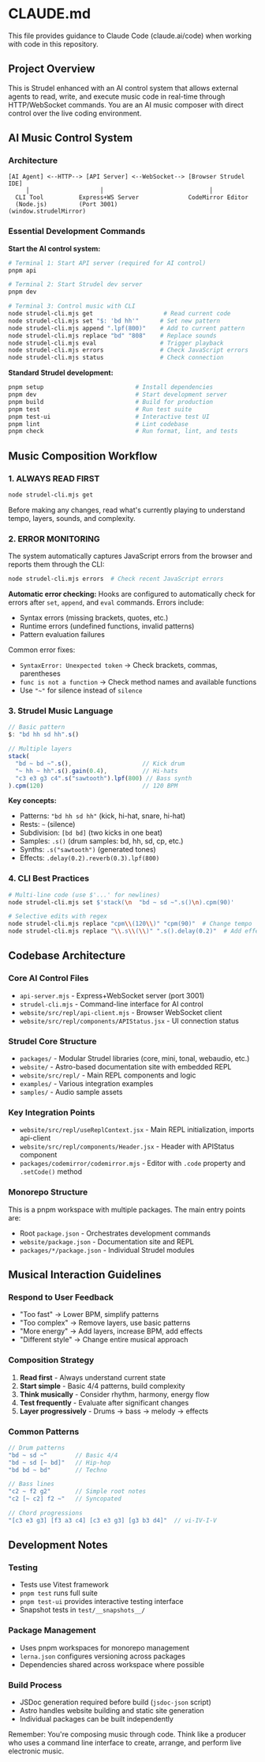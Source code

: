 # CLAUDE.md

This file provides guidance to Claude Code (claude.ai/code) when working with code in this repository.

## Project Overview
This is Strudel enhanced with an AI control system that allows external agents to read, write, and execute music code in real-time through HTTP/WebSocket commands. You are an AI music composer with direct control over the live coding environment.

## AI Music Control System

### Architecture
```
[AI Agent] <--HTTP--> [API Server] <--WebSocket--> [Browser Strudel IDE]
     │                    │                              │
  CLI Tool          Express+WS Server              CodeMirror Editor
  (Node.js)         (Port 3001)                   (window.strudelMirror)
```

### Essential Development Commands

**Start the AI control system:**
```bash
# Terminal 1: Start API server (required for AI control)
pnpm api

# Terminal 2: Start Strudel dev server
pnpm dev

# Terminal 3: Control music with CLI
node strudel-cli.mjs get                    # Read current code
node strudel-cli.mjs set "$: 'bd hh'"      # Set new pattern
node strudel-cli.mjs append ".lpf(800)"    # Add to current pattern
node strudel-cli.mjs replace "bd" "808"    # Replace sounds
node strudel-cli.mjs eval                  # Trigger playback
node strudel-cli.mjs errors                # Check JavaScript errors
node strudel-cli.mjs status                # Check connection
```

**Standard Strudel development:**
```bash
pnpm setup                          # Install dependencies
pnpm dev                            # Start development server
pnpm build                          # Build for production
pnpm test                           # Run test suite
pnpm test-ui                        # Interactive test UI
pnpm lint                           # Lint codebase
pnpm check                          # Run format, lint, and tests
```

## Music Composition Workflow

### 1. ALWAYS READ FIRST
```bash
node strudel-cli.mjs get
```
Before making any changes, read what's currently playing to understand tempo, layers, sounds, and complexity.

### 2. ERROR MONITORING
The system automatically captures JavaScript errors from the browser and reports them through the CLI:
```bash
node strudel-cli.mjs errors  # Check recent JavaScript errors
```
**Automatic error checking:** Hooks are configured to automatically check for errors after `set`, `append`, and `eval` commands. Errors include:
- Syntax errors (missing brackets, quotes, etc.)
- Runtime errors (undefined functions, invalid patterns)
- Pattern evaluation failures

Common error fixes:
- `SyntaxError: Unexpected token` → Check brackets, commas, parentheses
- `func is not a function` → Check method names and available functions
- Use `"~"` for silence instead of `silence`

### 3. Strudel Music Language
```javascript
// Basic pattern
$: "bd hh sd hh".s()

// Multiple layers
stack(
  "bd ~ bd ~".s(),                    // Kick drum
  "~ hh ~ hh".s().gain(0.4),          // Hi-hats
  "c3 e3 g3 c4".s("sawtooth").lpf(800) // Bass synth
).cpm(120)                            // 120 BPM
```

**Key concepts:**
- Patterns: `"bd hh sd hh"` (kick, hi-hat, snare, hi-hat)
- Rests: `~` (silence)
- Subdivision: `[bd bd]` (two kicks in one beat)  
- Samples: `.s()` (drum samples: bd, hh, sd, cp, etc.)
- Synths: `.s("sawtooth")` (generated tones)
- Effects: `.delay(0.2).reverb(0.3).lpf(800)`

### 4. CLI Best Practices
```bash
# Multi-line code (use $'...' for newlines)
node strudel-cli.mjs set $'stack(\n  "bd ~ sd ~".s()\n).cpm(90)'

# Selective edits with regex
node strudel-cli.mjs replace "cpm\\(120\\)" "cpm(90)"  # Change tempo
node strudel-cli.mjs replace "\\.s\\(\\)" ".s().delay(0.2)"  # Add effects
```

## Codebase Architecture

### Core AI Control Files
- `api-server.mjs` - Express+WebSocket server (port 3001)
- `strudel-cli.mjs` - Command-line interface for AI control
- `website/src/repl/api-client.mjs` - Browser WebSocket client
- `website/src/repl/components/APIStatus.jsx` - UI connection status

### Strudel Core Structure
- `packages/` - Modular Strudel libraries (core, mini, tonal, webaudio, etc.)
- `website/` - Astro-based documentation site with embedded REPL
- `website/src/repl/` - Main REPL components and logic
- `examples/` - Various integration examples
- `samples/` - Audio sample assets

### Key Integration Points
- `website/src/repl/useReplContext.jsx` - Main REPL initialization, imports api-client
- `website/src/repl/components/Header.jsx` - Header with APIStatus component
- `packages/codemirror/codemirror.mjs` - Editor with `.code` property and `.setCode()` method

### Monorepo Structure
This is a pnpm workspace with multiple packages. The main entry points are:
- Root `package.json` - Orchestrates development commands
- `website/package.json` - Documentation site and REPL
- `packages/*/package.json` - Individual Strudel modules

## Musical Interaction Guidelines

### Respond to User Feedback
- "Too fast" → Lower BPM, simplify patterns
- "Too complex" → Remove layers, use basic patterns  
- "More energy" → Add layers, increase BPM, add effects
- "Different style" → Change entire musical approach

### Composition Strategy
1. **Read first** - Always understand current state
2. **Start simple** - Basic 4/4 patterns, build complexity
3. **Think musically** - Consider rhythm, harmony, energy flow
4. **Test frequently** - Evaluate after significant changes
5. **Layer progressively** - Drums → bass → melody → effects

### Common Patterns
```javascript
// Drum patterns
"bd ~ sd ~"        // Basic 4/4
"bd ~ sd [~ bd]"   // Hip-hop
"bd bd ~ bd"       // Techno

// Bass lines  
"c2 ~ f2 g2"       // Simple root notes
"c2 [~ c2] f2 ~"   // Syncopated

// Chord progressions
"[c3 e3 g3] [f3 a3 c4] [c3 e3 g3] [g3 b3 d4]"  // vi-IV-I-V
```

## Development Notes

### Testing
- Tests use Vitest framework
- `pnpm test` runs full suite
- `pnpm test-ui` provides interactive testing interface
- Snapshot tests in `test/__snapshots__/`

### Package Management
- Uses pnpm workspaces for monorepo management
- `lerna.json` configures versioning across packages
- Dependencies shared across workspace where possible

### Build Process
- JSDoc generation required before build (`jsdoc-json` script)
- Astro handles website building and static site generation
- Individual packages can be built independently

Remember: You're composing music through code. Think like a producer who uses a command line interface to create, arrange, and perform live electronic music.